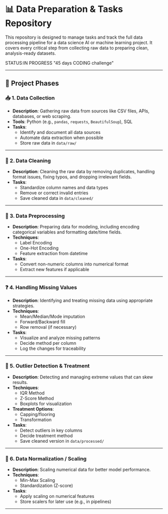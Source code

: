 # 📊 Data Preparation & Tasks Repository

This repository is designed to manage tasks and track the full data processing pipeline for a data science AI or machine learning project. It covers every critical step from collecting raw data to preparing clean, analysis-ready datasets.

STATUS:IN PROGRESS
"45 days CODING challenge"

---

## 🚀 Project Phases

### 📥 1. Data Collection
- **Description**: Gathering raw data from sources like CSV files, APIs, databases, or web scraping.
- **Tools**: Python (e.g., `pandas`, `requests`, `BeautifulSoup`), SQL
- **Tasks**:
  - Identify and document all data sources
  - Automate data extraction when possible
  - Store raw data in `data/raw/`

---

### 🧹 2. Data Cleaning
- **Description**: Cleaning the raw data by removing duplicates, handling format issues, fixing typos, and dropping irrelevant fields.
- **Tasks**:
  - Standardize column names and data types
  - Remove or correct invalid entries
  - Save cleaned data in `data/cleaned/`

---

### 🧼 3. Data Preprocessing
- **Description**: Preparing data for modeling, including encoding categorical variables and formatting date/time fields.
- **Techniques**:
  - Label Encoding
  - One-Hot Encoding
  - Feature extraction from datetime
- **Tasks**:
  - Convert non-numeric columns into numerical format
  - Extract new features if applicable

---

### ❓ 4. Handling Missing Values
- **Description**: Identifying and treating missing data using appropriate strategies.
- **Techniques**:
  - Mean/Median/Mode imputation
  - Forward/Backward fill
  - Row removal (if necessary)
- **Tasks**:
  - Visualize and analyze missing patterns
  - Decide method per column
  - Log the changes for traceability

---

### 🚨 5. Outlier Detection & Treatment
- **Description**: Detecting and managing extreme values that can skew results.
- **Techniques**:
  - IQR Method
  - Z-Score Method
  - Boxplots for visualization
- **Treatment Options**:
  - Capping/flooring
  - Transformation
- **Tasks**:
  - Detect outliers in key columns
  - Decide treatment method
  - Save cleaned version in `data/processed/`

---

### 📏 6. Data Normalization / Scaling
- **Description**: Scaling numerical data for better model performance.
- **Techniques**:
  - Min-Max Scaling
  - Standardization (Z-score)
- **Tasks**:
  - Apply scaling on numerical features
  - Store scalers for later use (e.g., in pipelines)

---


